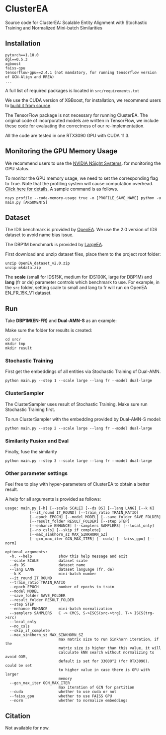 # ClusterEA

Source code for ClusterEA: Scalable Entity Alignment with Stochastic Training and Normalized Mini-batch Similarities

## Installation

    pytorch==1.10.0
    dgl==0.5.3
    xgboost   
    faiss-gpu
    tensorflow-gpu==2.4.1 (not mandatory, for running tensorflow version of GCN-Align and RREA)
    ...

A full list of required packages is located in ``src/requirements.txt``

We use the CUDA version of XGBoost, for installation, we recommend users to 
[build it from source](https://xgboost.readthedocs.io/en/stable/build.html).  

The TensorFlow package is not necessary for running ClusterEA. 
The original code of incorporated models are written in TensorFlow,
 we include these code for evaluating the correctness of our re-implementation.
 
All the code are tested in one RTX3090 GPU with CUDA 11.3.


## Monitoring the GPU Memory Usage


We recommend users to use the [NVIDIA NSight Systems](https://developer.nvidia.com/nsight-systems).
for monitoring the GPU status.

To monitor the GPU memory usage, we need to set the corresponding flag to True.
Note that the profiling system will cause computation overhead. [Click here for details.](https://developer.nvidia.com/blog/understanding-the-visualization-of-overhead-and-latency-in-nsight-systems/)
A sample command is as follows.

    nsys profile --cuda-memory-usage true -o [PROFILE_SAVE_NAME] python -u main.py [ARGUMENTS]


## Dataset 

The IDS benchmark is provided by [OpenEA](https://github.com/nju-websoft/OpenEA). 
We use the 2.0 version of IDS dataset to avoid name bias issue.

The DBP1M benchmark is provided by [LargeEA](https://github.com/ZJU-DAILY/LargeEA).

First download and unzip dataset files, place them to the project root folder:

    unzip OpenEA_dataset_v2.0.zip
    unzip mkdata.zip


The __scale__ (small for IDS15K, medium for IDS100K, large for DBP1M) and  __lang__ (fr or de) parameter controls which benchmark to use.
For example, in the ``src`` folder, setting scale to small and lang to fr will run on OpenEA EN_FR_15K_V1 dataset.

## Run

Take __DBP1M(EN-FR)__ and __Dual-AMN-S__ as an example:

Make sure the folder for results is created:

    cd src/
    mkdir tmp
    mkdir result

### Stochastic Training

First get the embeddings of all entities via Stochastic Training of Dual-AMN.

    python main.py --step 1 --scale large --lang fr --model dual-large
    
### ClusterSampler

The ClusterSampler uses result of Stochastic Training. Make sure run Stochastic Training first.

To run ClusterSampler with the embedding provided by Dual-AMN-S model: 

    python main.py --step 2 --scale large --lang fr --model dual-large


### Similarity Fusion and Eval

Finally, fuse the similarity

    python main.py --step 3 --scale large --lang fr --model dual-large
    

### Other parameter settings

Feel free to play with hyper-parameters of ClusterEA to obtain a better result.

A help for all arguments is provided as follows:


    usage: main.py [-h] [--scale SCALE] [--ds DS] [--lang LANG] [--k K]
               [--it_round IT_ROUND] [--train_ratio TRAIN_RATIO]
               [--epoch EPOCH] [--model MODEL] [--save_folder SAVE_FOLDER]
               [--result_folder RESULT_FOLDER] [--step STEP]
               [--enhance ENHANCE] [--samplers SAMPLERS] [--local_only]
               [--no_csls] [--skip_if_complete]
               [--max_sinkhorn_sz MAX_SINKHORN_SZ]
               [--gcn_max_iter GCN_MAX_ITER] [--cuda] [--faiss_gpu] [--norm]
    
    optional arguments:
      -h, --help            show this help message and exit
      --scale SCALE         dataset scale
      --ds DS               dataset name
      --lang LANG           dataset language (fr, de)
      --k K                 mini-batch number
      --it_round IT_ROUND
      --train_ratio TRAIN_RATIO
      --epoch EPOCH         number of epochs to train
      --model MODEL
      --save_folder SAVE_FOLDER
      --result_folder RESULT_FOLDER
      --step STEP
      --enhance ENHANCE     mini-batch normalization
      --samplers SAMPLERS   C -> CMCS, S->ISCS(src->trg), T-> ISCS(trg->src)
      --local_only
      --no_csls
      --skip_if_complete
      --max_sinkhorn_sz MAX_SINKHORN_SZ
                            max matrix size to run Sinkhorn iteration, if the
                            matrix size is higher than this value, it will
                            calculate kNN search without normalizing to avoid OOM,
                            default is set for 33000^2 (for RTX3090). could be set
                            to higher value in case there is GPU with larger
                            memory
      --gcn_max_iter GCN_MAX_ITER
                            max iteration of GCN for partition
      --cuda                whether to use cuda or not
      --faiss_gpu           whether to use FAISS GPU
      --norm                whether to normalize embeddings

    

## Citation

Not available for now.